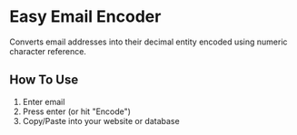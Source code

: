 Easy Email Encoder
==================

Converts email addresses into their decimal entity encoded using numeric character reference.

How To Use
----------

1. Enter email
2. Press enter (or hit "Encode")
3. Copy/Paste into your website or database